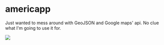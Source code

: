 # americapp
Just wanted to mess around with GeoJSON and Google maps' api. No clue what I'm going to use it for. 

![](https://i.imgur.com/B5tGOYX.gif)
